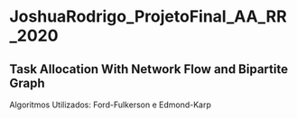 # JoshuaRodrigo_ProjetoFinal_AA_RR_2020
## Task Allocation With Network Flow and Bipartite Graph

Algoritmos Utilizados:
  Ford-Fulkerson
      e
   Edmond-Karp
